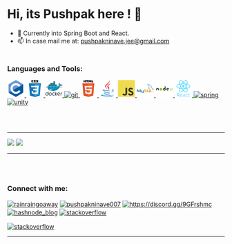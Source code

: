 #                     Hi, its Pushpak here ! 👋


- 🌱 Currently into Spring Boot and React.
- 📫 In case mail me at: pushpakninave.jee@gmail.com
<br><br>

<h3 align="left">Languages and Tools:</h3>
<p align="left"> <a href="https://www.cprogramming.com/" target="_blank"> <img src="https://raw.githubusercontent.com/devicons/devicon/master/icons/c/c-original.svg" alt="c" width="40" height="40"/> </a> <a href="https://www.w3schools.com/css/" target="_blank"> <img src="https://raw.githubusercontent.com/devicons/devicon/master/icons/css3/css3-original-wordmark.svg" alt="css3" width="40" height="40"/> </a> <a href="https://www.docker.com/" target="_blank"> <img src="https://raw.githubusercontent.com/devicons/devicon/master/icons/docker/docker-original-wordmark.svg" alt="docker" width="40" height="40"/> </a> <a href="https://git-scm.com/" target="_blank"> <img src="https://www.vectorlogo.zone/logos/git-scm/git-scm-icon.svg" alt="git" width="40" height="40"/> </a> <a href="https://www.w3.org/html/" target="_blank"> <img src="https://raw.githubusercontent.com/devicons/devicon/master/icons/html5/html5-original-wordmark.svg" alt="html5" width="40" height="40"/> </a> <a href="https://www.java.com" target="_blank"> <img src="https://raw.githubusercontent.com/devicons/devicon/master/icons/java/java-original.svg" alt="java" width="40" height="40"/> </a> <a href="https://developer.mozilla.org/en-US/docs/Web/JavaScript" target="_blank"> <img src="https://raw.githubusercontent.com/devicons/devicon/master/icons/javascript/javascript-original.svg" alt="javascript" width="40" height="40"/> </a> <a href="https://www.mysql.com/" target="_blank"> <img src="https://raw.githubusercontent.com/devicons/devicon/master/icons/mysql/mysql-original-wordmark.svg" alt="mysql" width="40" height="40"/> </a> <a href="https://nodejs.org" target="_blank"> <img src="https://raw.githubusercontent.com/devicons/devicon/master/icons/nodejs/nodejs-original-wordmark.svg" alt="nodejs" width="40" height="40"/> </a> <a href="https://reactjs.org/" target="_blank"> <img src="https://raw.githubusercontent.com/devicons/devicon/master/icons/react/react-original-wordmark.svg" alt="react" width="40" height="40"/> </a> <a href="https://spring.io/" target="_blank"> <img src="https://www.vectorlogo.zone/logos/springio/springio-icon.svg" alt="spring" width="40" height="40"/> </a> <a href="https://unity.com/" target="_blank"> <img src="https://www.vectorlogo.zone/logos/unity3d/unity3d-icon.svg" alt="unity" width="40" height="40"/> </a> </p>


<br><br>
<hr>
 <img src="https://github-readme-streak-stats.herokuapp.com?user=pushpakninave&theme=dark&hide_border=false"/>


<img src="https://github-readme-stats.vercel.app/api?username=pushpakninave&&show_icons=true&title_color=ffffff&icon_color=bb2acf&text_color=daf7dc&bg_color=151515"/>

<hr>
<br><br>
<h3 align="left">Connect with me:</h3>
<p align="left">
<a href="https://codesandbox.com/rainraingoaway" target="blank"><img align="center" src="https://cdn.jsdelivr.net/npm/simple-icons@3.0.1/icons/codesandbox.svg" alt="rainraingoaway" height="30"  target="_blank" width="40" /></a>
<a href="https://auth.geeksforgeeks.org/user/pushpakninave007" target="blank"><img align="center" src="https://raw.githubusercontent.com/rahuldkjain/github-profile-readme-generator/master/src/images/icons/Social/geeks-for-geeks.svg" alt="pushpakninave007" height="30"  target="_blank" width="40" /></a>
<a href="https://discord.gg/https://discord.gg/9GFrshmc" target="blank"><img align="center" src="https://raw.githubusercontent.com/rahuldkjain/github-profile-readme-generator/master/src/images/icons/Social/discord.svg" alt="https://discord.gg/9GFrshmc" height="30" target="_blank" width="40" /></a>
 <a href="https://pepecode.hashnode.dev/" target="blank"><img align="center" src="https://api.iconify.design/logos/hashnode-icon.svg" alt="hashnode_blog" height="30"  target="_blank" width="40" /></a>
  <a href="https://stackoverflow.com/users/15220760/brat?tab=profile" target="blank"><img align="center" src="https://api.iconify.design/logos/stackoverflow-icon.svg" alt="stackoverflow" height="30"  target="_blank" width="40" /></a>
 
 <a href="https://www.codewars.com/users/pushpakninave" target="blank"><img align="center" src="https://code.iconify.design/2/2.1.0/iconify.min.js" alt="stackoverflow" height="30"  target="_blank" width="40" /></a>
 
</p>
<hr>

